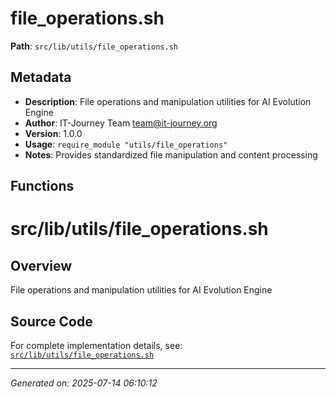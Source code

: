 # file_operations.sh

**Path**: `src/lib/utils/file_operations.sh`

## Metadata

- **Description**: File operations and manipulation utilities for AI Evolution Engine
- **Author**: IT-Journey Team <team@it-journey.org>
- **Version**: 1.0.0
- **Usage**: `require_module "utils/file_operations"`
- **Notes**: Provides standardized file manipulation and content processing

## Functions

# src/lib/utils/file_operations.sh

## Overview

File operations and manipulation utilities for AI Evolution Engine


## Source Code

For complete implementation details, see: [`src/lib/utils/file_operations.sh`](../../src/lib/utils/file_operations.sh)

---
*Generated on: 2025-07-14 06:10:12*
